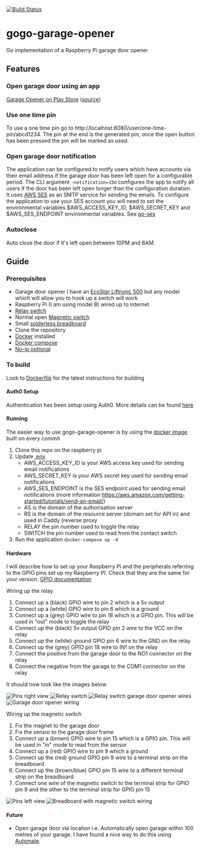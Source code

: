 [![Build Status](https://travis-ci.org/benjefferies/gogo-garage-opener.svg?branch=master)](https://travis-ci.org/benjefferies/gogo-garage-opener)
# gogo-garage-opener
Go implementation of a Raspberry Pi garage door opener

## Features

### Open garage door using an app

[Garage Opener on Play Store](https://play.google.com/store/apps/details?id=uk.echosoft.garage.opener) ([source](https://github.com/benjefferies/gogo-garage-opener-react-native))

### Use one time pin

To use a one time pin go to http://localhost:8080/user/one-time-pin/abcd1234. The pin at the end is the generated pin, once the open button has been pressed the pin will be marked as used.

### Open garage door notification
The application can be configured to notify users which have accounts via their email address if the garage door has been left open for a configurable period.
The CLI argument `-notification=15m` configures the app to notify all users if the door has been left open longer than the configuration duration.
It uses [AWS SES](https://aws.amazon.com/documentation/ses/) as an SMTP service for sending the emails.
To configure the application to use your SES account you will need to set the environmental variables $AWS_ACCESS_KEY_ID, $AWS_SECRET_KEY and $AWS_SES_ENDPOINT environmental variables. See [go-ses](https://github.com/sourcegraph/go-ses#running-tests)

### Autoclose
Auto close the door if it's left open between 10PM and 8AM.

## Guide
### Prerequisites

* Garage door opener I have an [EcoStar Liftronic 500](https://www.amazon.co.uk/gp/product/B00520C7M2/ref=oh_aui_detailpage_o03_s00?ie=UTF8&psc=1) but any model which will allow you to hook up a switch will work
* Raspberry Pi (I am using model B) wired up to internet
* [Relay switch](https://www.amazon.co.uk/gp/product/B00J4FTWO2/ref=oh_aui_detailpage_o00_s00?ie=UTF8&psc=1)
* Normal open [Magnetic switch](https://www.amazon.co.uk/gp/product/B0056K5ZC2/ref=oh_aui_detailpage_o00_s00?ie=UTF8&psc=1)
* Small [solderless breadboard](https://www.amazon.co.uk/gp/product/B0040Z4QGA/ref=oh_aui_detailpage_o09_s00?ie=UTF8&psc=1)
* Clone the repository
* [Docker](https://docs.docker.com/engine/installation/) installed
* [Docker compose](https://withblue.ink/2019/07/13/yes-you-can-run-docker-on-raspbian.html)
* [No-ip optional](https://github.com/jeroendoggen/scripts-tools-misc/tree/master/noip2)

### To build
Look to [Dockerfile](./Dockerfile) for the latest instructions for building

#### Auth0 Setup
Authentication has been setup using Auth0. More details can be found [here](./auth0/README.md)

#### Running

The easier way to use gogo-garage-opener is by using the [docker image](https://cloud.docker.com/u/benjjefferies/repository/docker/benjjefferies/gogo-garage-opener) built on every commit

1. Clone this repo on the raspberry pi
1. Update [.env](.env)
    * AWS_ACCESS_KEY_ID is your AWS access key used for sending email notifications
    * AWS_SECRET_KEY  is your AWS secret key used for sending email notifications
    * AWS_SES_ENDPOINT is the SES endpoint used for sending email notifications (more information https://aws.amazon.com/getting-started/tutorials/send-an-email/)
    * AS is the domain of the authorisation server
    * RS is the domain of the resource server (domain set for API in) and used in Caddy (reverse proxy
    * RELAY the pin number used to toggle the relay
    * SWITCH the pin number used to read from the contact switch
1. Run the application `docker-compose up -d`

#### Hardware

I will describe how to set up your Raspberry Pi and the peripherals referring to the GPIO pins set up my Raspberry PI. Check that they are the same for your version. [GPIO documentation](https://www.raspberrypi.org/documentation/usage/gpio/)

Wiring up the relay

1. Connect up a (black) GPIO wire to pin 2 which is a 5v output
1. Connect up a (white) GPIO wire to pin 6 which is a ground
1. Connect up a (grey) GPIO wire to pin 18 which is a GPIO pin. This will be used in "out" mode to toggle the relay
1. Connect up the (black) 5v output GPIO pin 2 wire to the VCC on the relay
1. Connect up the (white) ground GPIO pin 6 wire to the GND on the relay
1. Connect up the (grey) GPIO pin 18 wire to IN1 on the relay
1. Connect the positive from the garage door to the NO1 connector on the relay
1. Connect the negative from the garage to the COM1 connector on the relay

It should now look like the images below

![Pins right view](https://i.imgur.com/jrU1R6c.jpg)
![Relay switch](https://i.imgur.com/6KsMJDC.jpg)
![Relay switch garage door opener wires](https://i.imgur.com/P8KZ5Vj.jpg)
![Garage door opener wiring](https://i.imgur.com/UYSarP8.jpg)

Wiring up the magnetic switch

1. Fix the magnet to the garage door
1. Fix the sensor to the garage door frame
1. Connect up a (brown) GPIO wire to pin 15 which is a GPIO pin. This will be used in "in" mode to read from the sensor
1. Connect up a (red) GPIO wire to pin 9 which a ground
1. Connect up the (red) ground GPIO pin 9 wire to a terminal strip on the breadboard
1. Connect up the (brown/blue) GPIO pin 15 wire to a different terminal strip on the breadboard
1. Connect one wire of the magnetic switch to the terminal strip for GPIO pin 9 and the other to the terminal strip for GPIO pin 15

![Pins left view](https://i.imgur.com/uSChY65.jpg)
![Breadboard with magnetic switch wiring](https://i.imgur.com/DVqXEzu.jpg)

#### Future

* Open garage door via location i.e. Automatically open garage within 100 metres of your garage. I have found a nice way to do this using [Automate](http://llamalab.com/automate/).
